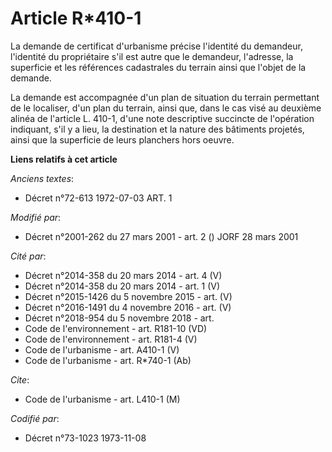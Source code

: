 # Article R*410-1

La demande de certificat d'urbanisme précise l'identité du demandeur, l'identité du propriétaire s'il est autre que le
demandeur, l'adresse, la superficie et les références cadastrales du terrain ainsi que l'objet de la demande. 

La demande est accompagnée d'un plan de situation du terrain permettant de le localiser, d'un plan du terrain, ainsi que,
dans le cas visé au deuxième alinéa de l'article L. 410-1, d'une note descriptive succincte de l'opération indiquant, s'il y
a lieu, la destination et la nature des bâtiments projetés, ainsi que la superficie de leurs planchers hors oeuvre.

**Liens relatifs à cet article**

_Anciens textes_:

  - Décret n°72-613 1972-07-03 ART. 1

_Modifié par_:

  - Décret n°2001-262 du 27 mars 2001 - art. 2 () JORF 28 mars 2001

_Cité par_:

  - Décret n°2014-358 du 20 mars 2014 - art. 4 (V)
  - Décret n°2014-358 du 20 mars 2014 - art. 1 (V)
  - Décret n°2015-1426 du 5 novembre 2015 - art. (V)
  - Décret n°2016-1491 du 4 novembre 2016 - art. (V)
  - Décret n°2018-954 du 5 novembre 2018 - art.
  - Code de l'environnement - art. R181-10 (VD)
  - Code de l'environnement - art. R181-4 (V)
  - Code de l'urbanisme - art. A410-1 (V)
  - Code de l'urbanisme - art. R*740-1 (Ab)

_Cite_:

  - Code de l'urbanisme - art. L410-1 (M)

_Codifié par_:

  - Décret n°73-1023 1973-11-08

